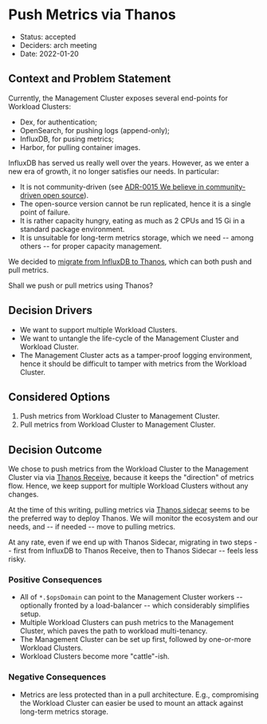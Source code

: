 # Push Metrics via Thanos

- Status: accepted
- Deciders: arch meeting
- Date: 2022-01-20

## Context and Problem Statement

Currently, the Management Cluster exposes several end-points for Workload Clusters:

- Dex, for authentication;
- OpenSearch, for pushing logs (append-only);
- InfluxDB, for pusing metrics;
- Harbor, for pulling container images.

InfluxDB has served us really well over the years. However, as we enter a new era of growth, it no longer satisfies our needs. In particular:

- It is not community-driven (see [ADR-0015 We believe in community-driven open source](0015-we-believe-in-community-driven-open-source.md)).
- The open-source version cannot be run replicated, hence it is a single point of failure.
- It is rather capacity hungry, eating as much as 2 CPUs and 15 Gi in a standard package environment.
- It is unsuitable for long-term metrics storage, which we need -- among others -- for proper capacity management.

We decided to [migrate from InfluxDB to Thanos](https://github.com/elastisys/welkin/commit/61ddf81430dc542cf0bed96708a90f3b63ff0ed2), which can both push and pull metrics.

Shall we push or pull metrics using Thanos?

## Decision Drivers

- We want to support multiple Workload Clusters.
- We want to untangle the life-cycle of the Management Cluster and Workload Cluster.
- The Management Cluster acts as a tamper-proof logging environment, hence it should be difficult to tamper with metrics from the Workload Cluster.

## Considered Options

1. Push metrics from Workload Cluster to Management Cluster.
1. Pull metrics from Workload Cluster to Management Cluster.

## Decision Outcome

We chose to push metrics from the Workload Cluster to the Management Cluster via
via [Thanos Receive](https://thanos.io/tip/components/receive.md/),
because it keeps the "direction" of metrics flow.
Hence, we keep support for multiple Workload Clusters without any changes.

At the time of this writing, pulling metrics via [Thanos sidecar](https://thanos.io/tip/thanos/quick-tutorial.md/#components) seems to be the preferred way to deploy Thanos. We will monitor the ecosystem and our needs, and -- if needed -- move to pulling metrics.

At any rate, even if we end up with Thanos Sidecar, migrating in two steps -- first from InfluxDB to Thanos Receive, then to Thanos Sidecar -- feels less risky.

### Positive Consequences

- All of `*.$opsDomain` can point to the Management Cluster workers -- optionally fronted by a load-balancer -- which considerably simplifies setup.
- Multiple Workload Clusters can push metrics to the Management Cluster, which paves the path to workload multi-tenancy.
- The Management Cluster can be set up first, followed by one-or-more Workload Clusters.
- Workload Clusters become more "cattle"-ish.

### Negative Consequences

- Metrics are less protected than in a pull architecture. E.g., compromising the Workload Cluster can easier be used to mount an attack against long-term metrics storage.

